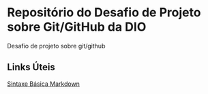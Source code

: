 # Repositório do Desafio de Projeto sobre Git/GitHub da DIO
Desafio de projeto sobre git/github

## Links Úteis
[Sintaxe Básica Markdown](https://www.markdownguide.org/basic-syntax/)
